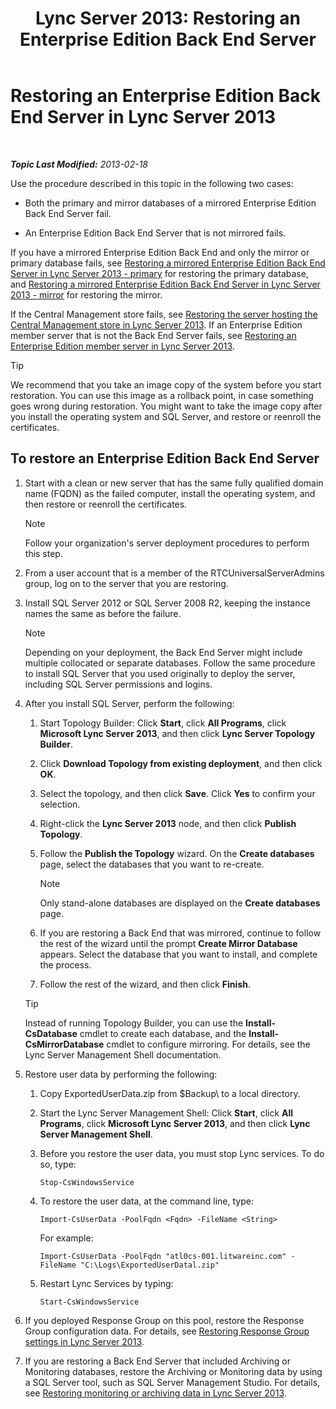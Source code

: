 ﻿---
title: 'Lync Server 2013: Restoring an Enterprise Edition Back End Server'
TOCTitle: Restoring an Enterprise Edition Back End Server
ms:assetid: 1450eb4e-3315-4d02-8f02-6e1791fb1550
ms:mtpsurl: https://technet.microsoft.com/en-us/library/Hh202163(v=OCS.15)
ms:contentKeyID: 51541446
ms.date: 07/23/2014
mtps_version: v=OCS.15
---

<div data-xmlns="http://www.w3.org/1999/xhtml">

<div class="topic" data-xmlns="http://www.w3.org/1999/xhtml" data-msxsl="urn:schemas-microsoft-com:xslt" data-cs="http://msdn.microsoft.com/en-us/">

<div data-asp="http://msdn2.microsoft.com/asp">

# Restoring an Enterprise Edition Back End Server in Lync Server 2013

</div>

<div id="mainSection">

<div id="mainBody">

<span> </span>

_**Topic Last Modified:** 2013-02-18_

Use the procedure described in this topic in the following two cases:

  - Both the primary and mirror databases of a mirrored Enterprise Edition Back End Server fail.

  - An Enterprise Edition Back End Server that is not mirrored fails.

If you have a mirrored Enterprise Edition Back End and only the mirror or primary database fails, see [Restoring a mirrored Enterprise Edition Back End Server in Lync Server 2013 - primary](lync-server-2013-restoring-a-mirrored-enterprise-edition-back-end-server-primary.md) for restoring the primary database, and [Restoring a mirrored Enterprise Edition Back End Server in Lync Server 2013 - mirror](lync-server-2013-restoring-a-mirrored-enterprise-edition-back-end-server-mirror.md) for restoring the mirror.

If the Central Management store fails, see [Restoring the server hosting the Central Management store in Lync Server 2013](lync-server-2013-restoring-the-server-hosting-the-central-management-store.md). If an Enterprise Edition member server that is not the Back End Server fails, see [Restoring an Enterprise Edition member server in Lync Server 2013](lync-server-2013-restoring-an-enterprise-edition-member-server.md).

<div>


> [!TIP]
> We recommend that you take an image copy of the system before you start restoration. You can use this image as a rollback point, in case something goes wrong during restoration. You might want to take the image copy after you install the operating system and SQL Server, and restore or reenroll the certificates.



</div>

<div>

## To restore an Enterprise Edition Back End Server

1.  Start with a clean or new server that has the same fully qualified domain name (FQDN) as the failed computer, install the operating system, and then restore or reenroll the certificates.
    
    <div>
    

    > [!NOTE]
    > Follow your organization's server deployment procedures to perform this step.

    
    </div>

2.  From a user account that is a member of the RTCUniversalServerAdmins group, log on to the server that you are restoring.

3.  Install SQL Server 2012 or SQL Server 2008 R2, keeping the instance names the same as before the failure.
    
    <div>
    

    > [!NOTE]
    > Depending on your deployment, the Back End Server might include multiple collocated or separate databases. Follow the same procedure to install SQL Server that you used originally to deploy the server, including SQL Server permissions and logins.

    
    </div>

4.  After you install SQL Server, perform the following:
    
    1.  Start Topology Builder: Click **Start**, click **All Programs**, click **Microsoft Lync Server 2013**, and then click **Lync Server Topology Builder**.
    
    2.  Click **Download Topology from existing deployment**, and then click **OK**.
    
    3.  Select the topology, and then click **Save**. Click **Yes** to confirm your selection.
    
    4.  Right-click the **Lync Server 2013** node, and then click **Publish Topology**.
    
    5.  Follow the **Publish the Topology** wizard. On the **Create databases** page, select the databases that you want to re-create.
        
        <div>
        

        > [!NOTE]
        > Only stand-alone databases are displayed on the <STRONG>Create databases</STRONG> page.

        
        </div>
    
    6.  If you are restoring a Back End that was mirrored, continue to follow the rest of the wizard until the prompt **Create Mirror Database** appears. Select the database that you want to install, and complete the process.
    
    7.  Follow the rest of the wizard, and then click **Finish**.
    
    <div>
    

    > [!TIP]
    > Instead of running Topology Builder, you can use the <STRONG>Install-CsDatabase</STRONG> cmdlet to create each database, and the <STRONG>Install-CsMirrorDatabase</STRONG> cmdlet to configure mirroring. For details, see the Lync Server Management Shell documentation.

    
    </div>

5.  Restore user data by performing the following:
    
    1.  Copy ExportedUserData.zip from $Backup\\ to a local directory.
    
    2.  Start the Lync Server Management Shell: Click **Start**, click **All Programs**, click **Microsoft Lync Server 2013**, and then click **Lync Server Management Shell**.
    
    3.  Before you restore the user data, you must stop Lync services. To do so, type:
        
            Stop-CsWindowsService
    
    4.  To restore the user data, at the command line, type:
        
            Import-CsUserData -PoolFqdn <Fqdn> -FileName <String>
        
        For example:
        
            Import-CsUserData -PoolFqdn "atl0cs-001.litwareinc.com" -FileName "C:\Logs\ExportedUserDatal.zip"
    
    5.  Restart Lync Services by typing:
        
            Start-CsWindowsService

6.  If you deployed Response Group on this pool, restore the Response Group configuration data. For details, see [Restoring Response Group settings in Lync Server 2013](lync-server-2013-restoring-response-group-settings.md).

7.  If you are restoring a Back End Server that included Archiving or Monitoring databases, restore the Archiving or Monitoring data by using a SQL Server tool, such as SQL Server Management Studio. For details, see [Restoring monitoring or archiving data in Lync Server 2013](lync-server-2013-restoring-monitoring-or-archiving-data.md).

</div>

</div>

<span> </span>

</div>

</div>

</div>

